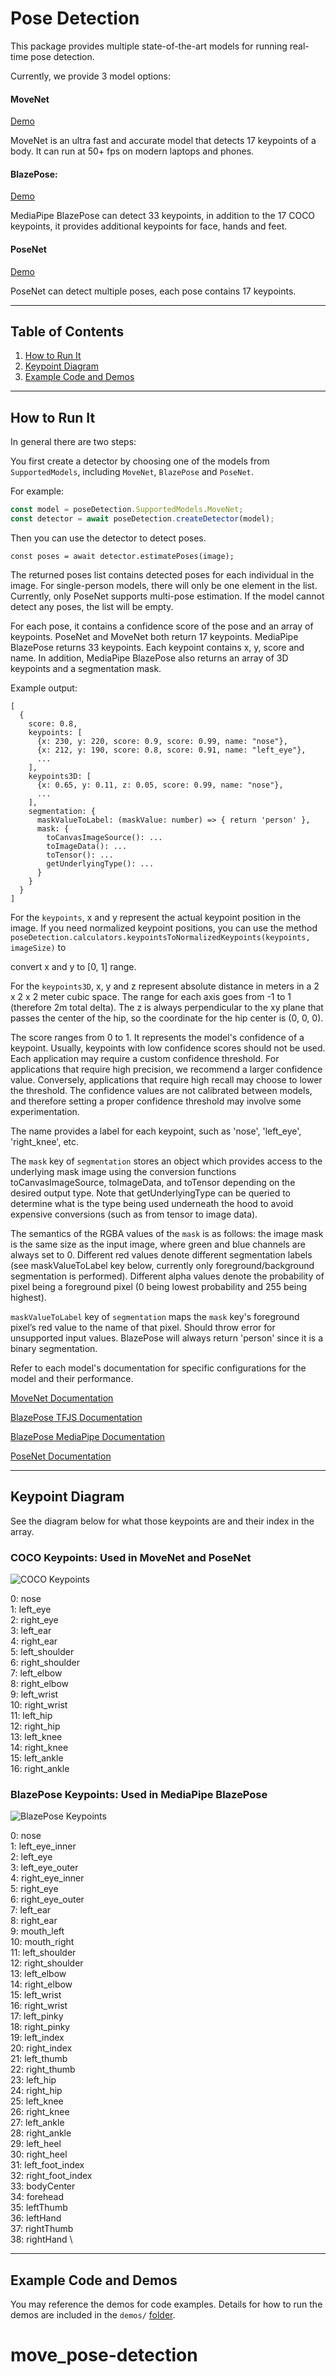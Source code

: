 # Pose Detection

This package provides multiple state-of-the-art models for running real-time pose detection.

Currently, we provide 3 model options:

#### MoveNet
[Demo](https://storage.googleapis.com/tfjs-models/demos/pose-detection/index.html?model=movenet)

MoveNet is an ultra fast and accurate model that detects 17 keypoints of a body.
It can run at 50+ fps on modern laptops and phones.

#### BlazePose:
[Demo](https://storage.googleapis.com/tfjs-models/demos/pose-detection/index.html?model=blazepose)

MediaPipe BlazePose can detect 33 keypoints, in addition to the 17 COCO keypoints,
it provides additional keypoints for face, hands and feet.

#### PoseNet
[Demo](https://storage.googleapis.com/tfjs-models/demos/pose-detection/index.html?model=posenet)

PoseNet can detect multiple poses, each pose contains 17 keypoints.

-------------------------------------------------------------------------------
## Table of Contents
1. [How to Run It](#how-to-run-it)
2. [Keypoint Diagram](#keypoint-diagram)
3. [Example Code and Demos](#example-code-and-demos)

-------------------------------------------------------------------------------
## How to Run It
In general there are two steps:

You first create a detector by choosing one of the models from `SupportedModels`,
including `MoveNet`, `BlazePose` and `PoseNet`.

For example:

```javascript
const model = poseDetection.SupportedModels.MoveNet;
const detector = await poseDetection.createDetector(model);
```

Then you can use the detector to detect poses.

```
const poses = await detector.estimatePoses(image);
```

The returned poses list contains detected poses for each individual in the image.
For single-person models, there will only be one element in the list. Currently,
only PoseNet supports multi-pose estimation. If the model cannot detect any poses,
the list will be empty.

For each pose, it contains a confidence score of the pose and an array of keypoints.
PoseNet and MoveNet both return 17 keypoints. MediaPipe BlazePose returns 33 keypoints.
Each keypoint contains x, y, score and name. In addition, MediaPipe BlazePose
also returns an array of 3D keypoints and a segmentation mask.

Example output:
```
[
  {
    score: 0.8,
    keypoints: [
      {x: 230, y: 220, score: 0.9, score: 0.99, name: "nose"},
      {x: 212, y: 190, score: 0.8, score: 0.91, name: "left_eye"},
      ...
    ],
    keypoints3D: [
      {x: 0.65, y: 0.11, z: 0.05, score: 0.99, name: "nose"},
      ...
    ],
    segmentation: {
      maskValueToLabel: (maskValue: number) => { return 'person' },
      mask: {
        toCanvasImageSource(): ...
        toImageData(): ...
        toTensor(): ...
        getUnderlyingType(): ...
      }
    }
  }
]
```

For the `keypoints`, x and y represent the actual keypoint position in the image.
If you need normalized keypoint positions, you can use the method
`poseDetection.calculators.keypointsToNormalizedKeypoints(keypoints, imageSize)` to

convert x and y to [0, 1] range.

For the `keypoints3D`, x, y and z represent absolute distance in meters in a
2 x 2 x 2 meter cubic space. The range for each axis goes from -1 to 1 (therefore
2m total delta). The z is always perpendicular to the xy plane that passes the
center of the hip, so the coordinate for the hip center is (0, 0, 0).

The score ranges from 0 to 1. It represents the model's confidence of a keypoint.
Usually, keypoints with low confidence scores should not be used. Each application
may require a custom confidence threshold. For applications that require high precision,
we recommend a larger confidence value. Conversely, applications that require high recall
may choose to lower the threshold. The confidence values are not calibrated between models,
and therefore setting a proper confidence threshold may involve some experimentation.

The name provides a label for each keypoint, such as 'nose', 'left_eye', 'right_knee', etc.

The `mask` key of `segmentation` stores an object which provides access to the underlying mask image using the conversion functions toCanvasImageSource, toImageData, and toTensor depending on the desired output type. Note that getUnderlyingType can be queried to determine what is the type being used underneath the hood to avoid expensive conversions (such as from tensor to image data).

The semantics of the RGBA values of the `mask` is as follows: the image mask is the same size as the input image, where green and blue channels are always set to 0. Different red values denote different segmentation labels (see maskValueToLabel key below, currently only foreground/background segmentation is performed). Different alpha values denote the probability of pixel being a foreground pixel (0 being lowest probability and 255 being highest).

`maskValueToLabel` key of `segmentation` maps the `mask` key's foreground pixel’s red value to the name of that pixel. Should throw error for unsupported input values. BlazePose will always return 'person' since it is a binary segmentation.

Refer to each model's documentation for specific configurations for the model
and their performance.

[MoveNet Documentation](https://github.com/tensorflow/tfjs-models/tree/master/pose-detection/src/movenet)

[BlazePose TFJS Documentation](https://github.com/tensorflow/tfjs-models/tree/master/pose-detection/src/blazepose_tfjs)

[BlazePose MediaPipe Documentation](https://github.com/tensorflow/tfjs-models/tree/master/pose-detection/src/blazepose_mediapipe)

[PoseNet Documentation](https://github.com/tensorflow/tfjs-models/tree/master/pose-detection/src/posenet)

-------------------------------------------------------------------------------

## Keypoint Diagram
See the diagram below for what those keypoints are and their index in the array.

### COCO Keypoints: Used in MoveNet and PoseNet
![COCO Keypoints](https://storage.googleapis.com/movenet/coco-keypoints-500.png)


0: nose  \
1: left_eye  \
2: right_eye  \
3: left_ear  \
4: right_ear  \
5: left_shoulder  \
6: right_shoulder  \
7: left_elbow  \
8: right_elbow  \
9: left_wrist  \
10: right_wrist  \
11: left_hip  \
12: right_hip  \
13: left_knee  \
14: right_knee  \
15: left_ankle  \
16: right_ankle

### BlazePose Keypoints: Used in MediaPipe BlazePose
![BlazePose Keypoints](https://storage.googleapis.com/mediapipe/blazepose-keypoints-updated.png)

0: nose  \
1: left_eye_inner \
2: left_eye  \
3: left_eye_outer  \
4: right_eye_inner  \
5: right_eye  \
6: right_eye_outer  \
7: left_ear  \
8: right_ear  \
9: mouth_left  \
10: mouth_right  \
11: left_shoulder  \
12: right_shoulder  \
13: left_elbow  \
14: right_elbow  \
15: left_wrist  \
16: right_wrist  \
17: left_pinky  \
18: right_pinky  \
19: left_index  \
20: right_index  \
21: left_thumb  \
22: right_thumb  \
23: left_hip  \
24: right_hip  \
25: left_knee  \
26: right_knee  \
27: left_ankle  \
28: right_ankle  \
29: left_heel  \
30: right_heel  \
31: left_foot_index  \
32: right_foot_index  \
33: bodyCenter  \
34: forehead  \
35: leftThumb \
36: leftHand  \
37: rightThumb  \
38: rightHand \

-------------------------------------------------------------------------------

## Example Code and Demos
You may reference the demos for code examples. Details for how to run the demos
are included in the `demos/`
[folder](https://github.com/tensorflow/tfjs-models/tree/master/pose-detection/demos).
# move_pose-detection
